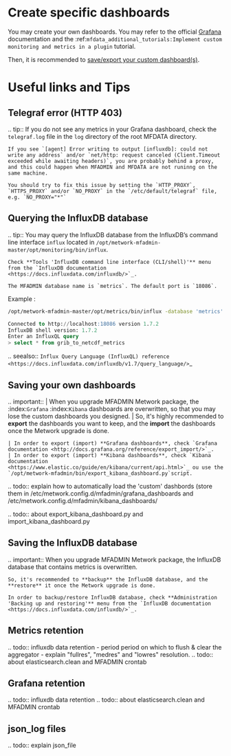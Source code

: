 # Create specific dashboards

You may create your own dashboards. You may refer to the official [Grafana](https://grafana.com/docs/) documentation and the :ref:`mfdata_additional_tutorials:Implement custom monitoring and metrics in a plugin` tutorial.  

Then, it is recommended to [save/export your custom dashboard(s)](#saving-your-own-dashboards).

# Useful links and Tips

## Telegraf error (HTTP 403)

.. tip::
	If you do not see any metrics in your Grafana dashboard, check the `telegraf.log` file in the `log` directory of the root MFDATA directory.

    If you see `[agent] Error writing to output [influxdb]: could not write any address` and/or `net/http: request canceled (Client.Timeout exceeded while awaiting headers)`, you are probably behind a proxy, and this could happen when MFADMIN and MFDATA are not runinng on the same machine.

    You should try to fix this issue by setting the `HTTP_PROXY`, `HTTPS_PROXY` and/or `NO_PROXY` in the `/etc/default/telegraf` file, e.g. `NO_PROXY="*"`


## Querying the InfluxDB database

.. tip::
	You may query the InfluxDB database from the InfluxDB’s command line interface `influx` located in `/opt/metwork-mfadmin-master/opt/monitoring/bin/influx`.

    Check **Tools 'InfluxDB command line interface (CLI/shell)'** menu from the `InfluxDB documentation <https://docs.influxdata.com/influxdb/>`_.

    The MFADMIN database name is `metrics`. The default port is `18086`.

Example :
```bash
/opt/metwork-mfadmin-master/opt/metrics/bin/influx -database 'metrics' -host 'localhost' -port '18086'
```
```sql
Connected to http://localhost:18086 version 1.7.2
InfluxDB shell version: 1.7.2
Enter an InfluxQL query
> select * from grib_to_netcdf_metrics
```

.. seealso::
    `Influx Query Language (InfluxQL) reference <https://docs.influxdata.com/influxdb/v1.7/query_language/>`_


## Saving your own dashboards

.. important::
	| When you upgrade MFADMIN Metwork package, the :index:`Grafana` :index:`Kibana` dashboards are overwritten, so that you may lose the custom dashboards you designed.
    | So, it's highly recommended to **export** the dashboards you want to keep, and the **import** the dashboards once the Metwork upgrade is done.
    
    | In order to export (import) **Grafana dashboards**, check `Grafana documentation <http://docs.grafana.org/reference/export_import/>`_.
    | In order to export (import) **Kibana dashboards**, check `Kibana documentation <https://www.elastic.co/guide/en/kibana/current/api.html>`_ ou use the `/opt/metwork-mfadmin/bin/export_kibana_dashboard.py`script.

.. todo:: explain how to automatically load the 'custom' dashbords (store them in /etc/metwork.config.d/mfadmin/grafana_dashboards and  /etc/metwork.config.d/mfadmin/kibana_dashboards/

.. todo:: about export_kibana_dashboard.py and import_kibana_dashboard.py

## Saving the InfluxDB database

.. important::
	When you upgrade MFADMIN Metwork package, the InfluxDB database that contains metrics is overwritten.

    So, it's recommended to **backup** the InfluxDB database, and the **restore** it once the Metwork upgrade is done.

    In order to backup/restore InfluxDB database, check **Administration 'Backing up and restoring'** menu from the `InfluxDB documentation <https://docs.influxdata.com/influxdb/>`_.


## Metrics retention


.. todo:: influxdb data retention - period period on which to flush & clear the aggregator - explain "fullres", "medres" and "lowres" resolution.
.. todo:: about elasticsearch.clean and MFADMIN crontab


## Grafana  retention


.. todo:: influxdb data retention
.. todo:: about elasticsearch.clean and MFADMIN crontab

## json_log files

.. todo:: explain json_file
<!--
Intentional comment to prevent m2r from generating bad rst statements when the file ends with a block .. xxx ::
-->